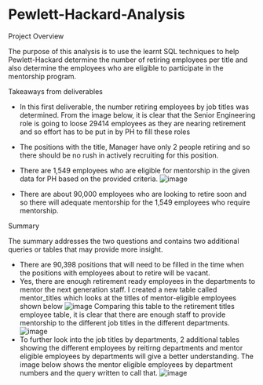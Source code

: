 # Pewlett-Hackard-Analysis
Project Overview

The purpose of this analysis is to use the learnt SQL techniques to help Pewlett-Hackard determine the number of retiring employees per title and also determine the employees who are eligible to participate in the mentorship program.



Takeaways from deliverables

- In this first deliverable, the number retiring employees by job titles was determined. From the image below, it is clear that the Senior Engineering role is going to loose 29414 employees as they are nearing retirement and so effort has to be put in by PH to fill these roles

- The positions with the title, Manager have only 2 people retiring and so there should be no rush in actively recruiting for this position. 

- There are 1,549 employees who are eligible for mentorship in the given data for PH based on the provided criteria.
![image](https://user-images.githubusercontent.com/85662949/128120660-3e9e86ee-edc6-4388-b55e-71baff6b5fb8.png)

- There are about 90,000 employees who are looking to retire soon and so there will adequate mentorship for the 1,549 employees who require mentorship.


Summary 

The summary addresses the two questions and contains two additional queries or tables that may provide more insight.
- There are 90,398 positions that will need to be filled in the time when the positions with employees about to retire will be vacant. 
- Yes, there are enough retirement ready employees in the departments to mentor the next generation staff. I created a new table called mentor_titles which looks at the titles of mentor-eligible employees shown below
![image](https://user-images.githubusercontent.com/85662949/128119558-d8c5d50c-ef40-43e1-8289-d4d6ca5ffb9f.png)
Comparing this table to the retirement titles employee table, it is clear that there are enough staff to provide mentorship to the different job titles in the different departments. 
![image](https://user-images.githubusercontent.com/85662949/128119756-e608714c-422f-476e-a88f-31f2a759ecf5.png)
- To further look into the job titles by departments, 2 additional tables showing the different employees by reitirng departments and mentor eligible employees by departments will give a better understanding. The image below shows the mentor eligible employees by department numbers and the query written to call that.
![image](https://user-images.githubusercontent.com/85662949/128120549-2ca4b2a1-f348-4b78-b733-aecfb29c81b8.png)

